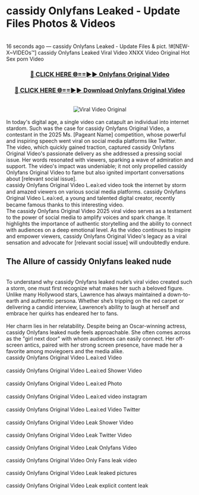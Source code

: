 # cassidy Onlyfans Leaked - Update Files Photos & Videos 
<br>
16 seconds ago — cassidy Onlyfans Leaked - Update Files & pict. !#[NEW-X~VIDEOs™] cassidy Onlyfans Leaked Viral Video XNXX Video Original Hot Sex porn Video
<br>
<div align="center">
<h3><a href="http://freeplayer.one?title=cassidy&ref=25OR" rel="nofollow">🔴 CLICK HERE 🌐==►► Onlyfans Original Video</a></h3>
<h3><a href="http://freeplayer.one?title=cassidy&ref=25OR" rel="nofollow">🔴 CLICK HERE 🌐==►► Download Onlyfans Original Video</a></h3>
<br>
<a href="http://freeplayer.one?title=cassidy&ref=25OR" rel="nofollow" data-target="animated-image.originalLink"><img src="https://i.ibb.co.com/xMMVF88/686577567.gif" alt="Viral Video Original" style="max-width: 100%; display: inline-block;" data-target="animated-image.originalImage"></a>
</div>
<br>
In today's digital age, a single video can catapult an individual into internet stardom. Such was the case for cassidy Onlyfans Original Video, a contestant in the 2025 Ms. [Pageant Name] competition, whose powerful and inspiring speech went viral on social media platforms like Twitter.
<br>
The video, which quickly gained traction, captured cassidy Onlyfans Original Video's passionate delivery as she addressed a pressing social issue. Her words resonated with viewers, sparking a wave of admiration and support. The video's impact was undeniable; it not only propelled cassidy Onlyfans Original Video to fame but also ignited important conversations about [relevant social issue].
<br>
cassidy Onlyfans Original Video L.ea𝚔ed video took the internet by storm and amazed viewers on various social media platforms. cassidy Onlyfans Original Video L.ea𝚔ed, a young and talented digital creator, recently became famous thanks to this interesting video.
<br>
The cassidy Onlyfans Original Video 2025 viral video serves as a testament to the power of social media to amplify voices and spark change. It highlights the importance of authentic storytelling and the ability to connect with audiences on a deep emotional level. As the video continues to inspire and empower viewers, cassidy Onlyfans Original Video's legacy as a viral sensation and advocate for [relevant social issue] will undoubtedly endure.
<br>
<h2>The Allure of cassidy Onlyfans leaked nude</h2>
<br>
To understand why cassidy Onlyfans leaked nude’s viral video created such a storm, one must first recognize what makes her such a beloved figure. Unlike many Hollywood stars, Lawrence has always maintained a down-to-earth and authentic persona. Whether she’s tripping on the red carpet or delivering a candid interview, Lawrence’s ability to laugh at herself and embrace her quirks has endeared her to fans.
<br><br>
Her charm lies in her relatability. Despite being an Oscar-winning actress, cassidy Onlyfans leaked nude feels approachable. She often comes across as the "girl next door" with whom audiences can easily connect. Her off-screen antics, paired with her strong screen presence, have made her a favorite among moviegoers and the media alike.
<br>
cassidy Onlyfans Original Video L.ea𝚔ed Video
<br><br>
cassidy Onlyfans Original Video L.ea𝚔ed Shower Video
<br><br>
cassidy Onlyfans Original Video L.ea𝚔ed Photo
<br><br>
cassidy Onlyfans Original Video L.ea𝚔ed video instagram
<br><br>
cassidy Onlyfans Original Video L.ea𝚔ed Video Twitter
<br><br>
cassidy Onlyfans Original Video Leak Shower Video
<br><br>
cassidy Onlyfans Original Video Leak Twitter Video
<br><br>
cassidy Onlyfans Original Video Leak Onlyfans Video
<br><br>
cassidy Onlyfans Original Video Only Fans leak video
<br><br>
cassidy Onlyfans Original Video Leak leaked pictures
<br><br>
cassidy Onlyfans Original Video Leak explicit content leak